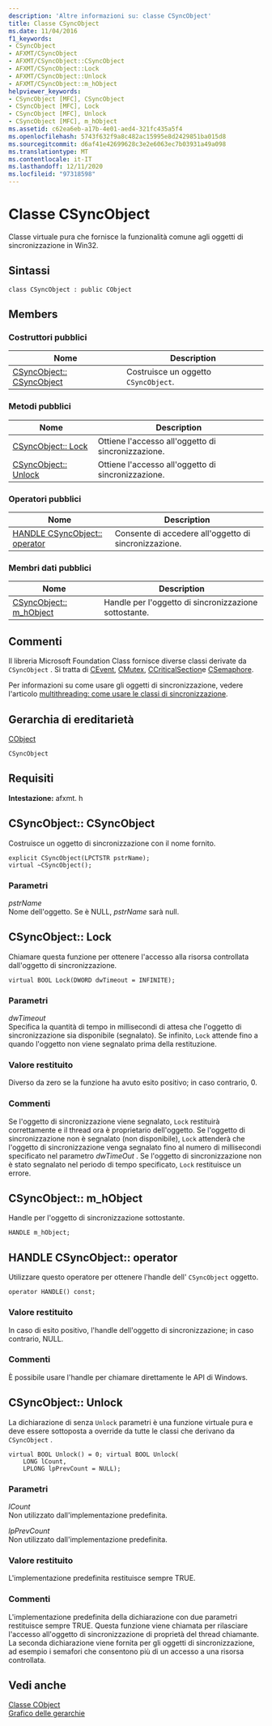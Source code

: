 ```yaml
---
description: 'Altre informazioni su: classe CSyncObject'
title: Classe CSyncObject
ms.date: 11/04/2016
f1_keywords:
- CSyncObject
- AFXMT/CSyncObject
- AFXMT/CSyncObject::CSyncObject
- AFXMT/CSyncObject::Lock
- AFXMT/CSyncObject::Unlock
- AFXMT/CSyncObject::m_hObject
helpviewer_keywords:
- CSyncObject [MFC], CSyncObject
- CSyncObject [MFC], Lock
- CSyncObject [MFC], Unlock
- CSyncObject [MFC], m_hObject
ms.assetid: c62ea6eb-a17b-4e01-aed4-321fc435a5f4
ms.openlocfilehash: 5743f632f9a8c482ac15995e8d2429851ba015d8
ms.sourcegitcommit: d6af41e42699628c3e2e6063ec7b03931a49a098
ms.translationtype: MT
ms.contentlocale: it-IT
ms.lasthandoff: 12/11/2020
ms.locfileid: "97318598"
---
```

# <a name="csyncobject-class"></a>Classe CSyncObject

Classe virtuale pura che fornisce la funzionalità comune agli oggetti di sincronizzazione in Win32.

## <a name="syntax"></a>Sintassi

```
class CSyncObject : public CObject
```

## <a name="members"></a>Members

### <a name="public-constructors"></a>Costruttori pubblici

|Nome|Description|
|----------|-----------------|
|[CSyncObject:: CSyncObject](#csyncobject)|Costruisce un oggetto `CSyncObject`.|

### <a name="public-methods"></a>Metodi pubblici

|Nome|Description|
|----------|-----------------|
|[CSyncObject:: Lock](#lock)|Ottiene l'accesso all'oggetto di sincronizzazione.|
|[CSyncObject:: Unlock](#unlock)|Ottiene l'accesso all'oggetto di sincronizzazione.|

### <a name="public-operators"></a>Operatori pubblici

|Nome|Description|
|----------|-----------------|
|[HANDLE CSyncObject:: operator](#operator_handle)|Consente di accedere all'oggetto di sincronizzazione.|

### <a name="public-data-members"></a>Membri dati pubblici

|Nome|Description|
|----------|-----------------|
|[CSyncObject:: m_hObject](#m_hobject)|Handle per l'oggetto di sincronizzazione sottostante.|

## <a name="remarks"></a>Commenti

Il libreria Microsoft Foundation Class fornisce diverse classi derivate da `CSyncObject` . Si tratta di [CEvent](../../mfc/reference/cevent-class.md), [CMutex](../../mfc/reference/cmutex-class.md), [CCriticalSection](../../mfc/reference/ccriticalsection-class.md)e [CSemaphore](../../mfc/reference/csemaphore-class.md).

Per informazioni su come usare gli oggetti di sincronizzazione, vedere l'articolo [multithreading: come usare le classi di sincronizzazione](../../parallel/multithreading-how-to-use-the-synchronization-classes.md).

## <a name="inheritance-hierarchy"></a>Gerarchia di ereditarietà

[CObject](../../mfc/reference/cobject-class.md)

`CSyncObject`

## <a name="requirements"></a>Requisiti

**Intestazione:** afxmt. h

## <a name="csyncobjectcsyncobject"></a><a name="csyncobject"></a> CSyncObject:: CSyncObject

Costruisce un oggetto di sincronizzazione con il nome fornito.

```
explicit CSyncObject(LPCTSTR pstrName);
virtual ~CSyncObject();
```

### <a name="parameters"></a>Parametri

*pstrName*<br/>
Nome dell'oggetto. Se è NULL, *pstrName* sarà null.

## <a name="csyncobjectlock"></a><a name="lock"></a> CSyncObject:: Lock

Chiamare questa funzione per ottenere l'accesso alla risorsa controllata dall'oggetto di sincronizzazione.

```
virtual BOOL Lock(DWORD dwTimeout = INFINITE);
```

### <a name="parameters"></a>Parametri

*dwTimeout*<br/>
Specifica la quantità di tempo in millisecondi di attesa che l'oggetto di sincronizzazione sia disponibile (segnalato). Se infinito, `Lock` attende fino a quando l'oggetto non viene segnalato prima della restituzione.

### <a name="return-value"></a>Valore restituito

Diverso da zero se la funzione ha avuto esito positivo; in caso contrario, 0.

### <a name="remarks"></a>Commenti

Se l'oggetto di sincronizzazione viene segnalato, `Lock` restituirà correttamente e il thread ora è proprietario dell'oggetto. Se l'oggetto di sincronizzazione non è segnalato (non disponibile), `Lock` attenderà che l'oggetto di sincronizzazione venga segnalato fino al numero di millisecondi specificato nel parametro *dwTimeOut* . Se l'oggetto di sincronizzazione non è stato segnalato nel periodo di tempo specificato, `Lock` restituisce un errore.

## <a name="csyncobjectm_hobject"></a><a name="m_hobject"></a> CSyncObject:: m_hObject

Handle per l'oggetto di sincronizzazione sottostante.

```
HANDLE m_hObject;
```

## <a name="csyncobjectoperator-handle"></a><a name="operator_handle"></a> HANDLE CSyncObject:: operator

Utilizzare questo operatore per ottenere l'handle dell' `CSyncObject` oggetto.

```
operator HANDLE() const;
```

### <a name="return-value"></a>Valore restituito

In caso di esito positivo, l'handle dell'oggetto di sincronizzazione; in caso contrario, NULL.

### <a name="remarks"></a>Commenti

È possibile usare l'handle per chiamare direttamente le API di Windows.

## <a name="csyncobjectunlock"></a><a name="unlock"></a> CSyncObject:: Unlock

La dichiarazione di senza `Unlock` parametri è una funzione virtuale pura e deve essere sottoposta a override da tutte le classi che derivano da `CSyncObject` .

```
virtual BOOL Unlock() = 0; virtual BOOL Unlock(
    LONG lCount,
    LPLONG lpPrevCount = NULL);
```

### <a name="parameters"></a>Parametri

*lCount*<br/>
Non utilizzato dall'implementazione predefinita.

*lpPrevCount*<br/>
Non utilizzato dall'implementazione predefinita.

### <a name="return-value"></a>Valore restituito

L'implementazione predefinita restituisce sempre TRUE.

### <a name="remarks"></a>Commenti

L'implementazione predefinita della dichiarazione con due parametri restituisce sempre TRUE. Questa funzione viene chiamata per rilasciare l'accesso all'oggetto di sincronizzazione di proprietà del thread chiamante. La seconda dichiarazione viene fornita per gli oggetti di sincronizzazione, ad esempio i semafori che consentono più di un accesso a una risorsa controllata.

## <a name="see-also"></a>Vedi anche

[Classe CObject](../../mfc/reference/cobject-class.md)<br/>
[Grafico delle gerarchie](../../mfc/hierarchy-chart.md)
